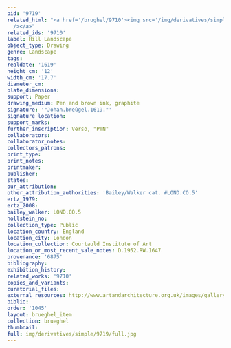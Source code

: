 ```yaml
---
pid: '9719'
related_html: "<a href='/brughel/9710'><img src='/img/derivatives/simple/9710/thumbnail.jpg'
  /></a>"
related_ids: '9710'
label: Hill Landscape
object_type: Drawing
genre: Landscape
tags: 
realdate: '1619'
height_cm: '12'
width_cm: '17.7'
diameter_cm: 
plate_dimensions: 
support: Paper
drawing_medium: Pen and brown ink, graphite
signature: '"Johan.breûgel.1619."'
signature_location: 
support_marks: 
further_inscription: Verso, "PTN"
collaborators: 
collaborator_notes: 
collectors_patrons: 
print_type: 
print_notes: 
printmaker: 
publisher: 
states: 
our_attribution: 
other_attribution_authorities: 'Bailey/Walker cat. #LOND.CO.5'
ertz_1979: 
ertz_2008: 
bailey_walker: LOND.CO.5
hollstein_no: 
collection_type: Public
location_country: England
location_city: London
location_collection: Courtauld Institute of Art
location_or_most_recent_sale_notes: D.1952.RW.1647
provenance: '6875'
bibliography: 
exhibition_history: 
related_works: '9710'
copies_and_variants: 
curatorial_files: 
external_resources: http://www.artandarchitecture.org.uk/images/gallery/6ba0b705.html
biblio: 
order: '1045'
layout: brueghel_item
collection: brueghel
thumbnail: 
full: img/derivatives/simple/9719/full.jpg
---
```

